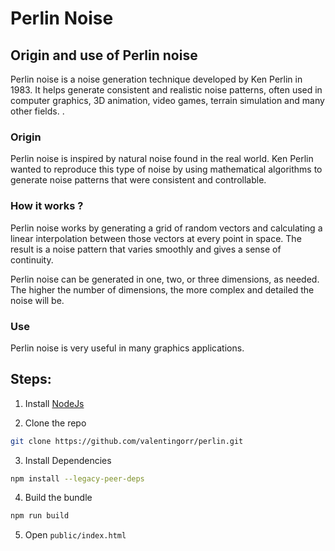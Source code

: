 # Perlin Noise

## Origin and use of Perlin noise
Perlin noise is a noise generation technique developed by Ken Perlin in 1983. It helps generate consistent and realistic noise patterns, often used in computer graphics, 3D animation, video games, terrain simulation and many other fields. .

### Origin
Perlin noise is inspired by natural noise found in the real world. Ken Perlin wanted to reproduce this type of noise by using mathematical algorithms to generate noise patterns that were consistent and controllable.

### How it works ?
Perlin noise works by generating a grid of random vectors and calculating a linear interpolation between those vectors at every point in space. The result is a noise pattern that varies smoothly and gives a sense of continuity.

Perlin noise can be generated in one, two, or three dimensions, as needed. The higher the number of dimensions, the more complex and detailed the noise will be.

### Use
Perlin noise is very useful in many graphics applications.

## Steps:

1. Install [NodeJs](https://nodejs.org)

2. Clone the repo
```bash
git clone https://github.com/valentingorr/perlin.git
```

3. Install Dependencies
```bash
npm install --legacy-peer-deps
```

4. Build the bundle
```bash
npm run build
```

5. Open `public/index.html`
